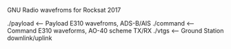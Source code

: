GNU Radio wavefroms for Rocksat 2017

./payload  <-- Payload E310 wavefroms, ADS-B/AIS
./command  <-- Command E310 waveforms, AO-40 scheme TX/RX
./vtgs     <-- Ground Station downlink/uplink
